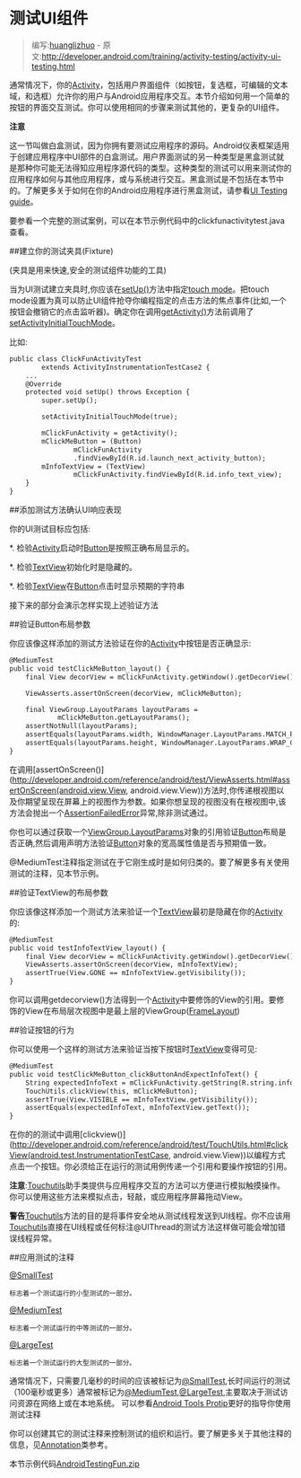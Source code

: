 # 测试UI组件

> 编写:[huanglizhuo](https://github.com/huanglizhuo) - 原文:<http://developer.android.com/training/activity-testing/activity-ui-testing.html>

通常情况下，你的[Activity](http://developer.android.com/reference/android/app/Activity.html)，包括用户界面组件（如按钮，复选框，可编辑的文本域，和选框）允许你的用户与Android应用程序交互。本节介绍如何用一个简单的按钮的界面交互测试。你可以使用相同的步骤来测试其他的，更复杂的UI组件。

**注意**

这一节叫做白盒测试，因为你拥有要测试应用程序的源码。Android仪表框架适用于创建应用程序中UI部件的白盒测试。用户界面测试的另一种类型是黑盒测试就是那种你可能无法得知应用程序源代码的类型。这种类型的测试可以用来测试你的应用程序如何与其他应用程序，或与系统进行交互。黑盒测试是不包括在本节中的。了解更多关于如何在你的Android应用程序进行黑盒测试，请参看[UI Testing guide](http://developer.android.com/tools/testing/testing_ui.html)。

要参看一个完整的测试案例，可以在本节示例代码中的clickfunactivitytest.java查看。


##建立你的测试夹具(Fixture)

(夹具是用来快速,安全的测试组件功能的工具)

当为UI测试建立夹具时,你应该在[setUp()](http://developer.android.com/reference/junit/framework/TestCase.html#setUp())方法中指定[touch mode](http://developer.android.com/guide/topics/ui/ui-events.html#TouchMode)。把touch mode设置为真可以防止UI组件抢夺你编程指定的点击方法的焦点事件(比如,一个按钮会撤销它的点击监听器)。确定你在调用[getActivity()](http://developer.android.com/reference/android/test/ActivityInstrumentationTestCase2.html#getActivity())方法前调用了[setActivityInitialTouchMode](http://developer.android.com/reference/android/test/ActivityInstrumentationTestCase2.html#setActivityInitialTouchMode(boolean))。

比如:

```xml
public class ClickFunActivityTest
        extends ActivityInstrumentationTestCase2 {
    ...
    @Override
    protected void setUp() throws Exception {
        super.setUp();

        setActivityInitialTouchMode(true);

        mClickFunActivity = getActivity();
        mClickMeButton = (Button)
                mClickFunActivity
                .findViewById(R.id.launch_next_activity_button);
        mInfoTextView = (TextView)
                mClickFunActivity.findViewById(R.id.info_text_view);
    }
}
```

##添加测试方法确认UI响应表现

你的UI测试目标应包括:

*. 检验[Activity](http://developer.android.com/reference/android/app/Activity.html)启动时[Button](http://developer.android.com/reference/android/widget/Button.html)是按照正确布局显示的。

*. 检验[TextView](http://developer.android.com/reference/android/widget/TextView.html)初始化时是隐藏的。

*. 检验[TextView](http://developer.android.com/reference/android/widget/TextView.html)在[Button](http://developer.android.com/reference/android/widget/Button.html)点击时显示预期的字符串

接下来的部分会演示怎样实现上述验证方法

##验证Button布局参数

你应该像这样添加的测试方法验证在你的[Activity](http://developer.android.com/reference/android/app/Activity.html)中按钮是否正确显示:

```xml
@MediumTest
public void testClickMeButton_layout() {
    final View decorView = mClickFunActivity.getWindow().getDecorView();

    ViewAsserts.assertOnScreen(decorView, mClickMeButton);

    final ViewGroup.LayoutParams layoutParams =
            mClickMeButton.getLayoutParams();
    assertNotNull(layoutParams);
    assertEquals(layoutParams.width, WindowManager.LayoutParams.MATCH_PARENT);
    assertEquals(layoutParams.height, WindowManager.LayoutParams.WRAP_CONTENT);
}
```

在调用[assertOnScreen()](http://developer.android.com/reference/android/test/ViewAsserts.html#assertOnScreen(android.view.View, android.view.View))方法时,你传递根视图以及你期望呈现在屏幕上的视图作为参数。如果你想呈现的视图没有在根视图中,该方法会抛出一个[AssertionFailedError](http://developer.android.com/reference/junit/framework/AssertionFailedError.html)异常,除非测试通过。

你也可以通过获取一个[ViewGroup.LayoutParams](http://developer.android.com/reference/android/view/ViewGroup.LayoutParams.html)对象的引用验证[Button](http://developer.android.com/reference/android/widget/Button.html)布局是否正确,然后调用声明方法验证[Button](http://developer.android.com/reference/android/widget/Button.html)对象的宽高属性值是否与预期值一致。

 @MediumTest注释指定测试在于它刚生成时是如何归类的。要了解更多有关使用测试的注释，见本节示例。

##验证TextView的布局参数

你应该像这样添加一个测试方法来验证一个[TextView](http://developer.android.com/reference/android/widget/TextView.html)最初是隐藏在你的[Activity](http://developer.android.com/reference/android/app/Activity.html)的:

```xml
@MediumTest
public void testInfoTextView_layout() {
    final View decorView = mClickFunActivity.getWindow().getDecorView();
    ViewAsserts.assertOnScreen(decorView, mInfoTextView);
    assertTrue(View.GONE == mInfoTextView.getVisibility());
}
```

你可以调用getdecorview()方法得到一个[Activity](http://developer.android.com/reference/android/app/Activity.html)中要修饰的View的引用。要修饰的View在布局层次视图中是最上层的ViewGroup([FrameLayout](http://developer.android.com/reference/android/widget/FrameLayout.html))

##验证按钮的行为

你可以使用一个这样的测试方法来验证当按下按钮时[TextView](http://developer.android.com/reference/android/widget/TextView.html)变得可见:

```xml
@MediumTest
public void testClickMeButton_clickButtonAndExpectInfoText() {
    String expectedInfoText = mClickFunActivity.getString(R.string.info_text);
    TouchUtils.clickView(this, mClickMeButton);
    assertTrue(View.VISIBLE == mInfoTextView.getVisibility());
    assertEquals(expectedInfoText, mInfoTextView.getText());
}
```

在你的的测试中调用[clickview()](http://developer.android.com/reference/android/test/TouchUtils.html#clickView(android.test.InstrumentationTestCase, android.view.View))以编程方式点击一个按钮。你必须给正在运行的测试用例传递一个引用和要操作按钮的引用。

**注意**:[Touchutils](http://developer.android.com/reference/android/test/TouchUtils.html)助手类提供与应用程序交互的方法可以方便进行模拟触摸操作。你可以使用这些方法来模拟点击，轻敲，或应用程序屏幕拖动View。

**警告**[Touchutils](http://developer.android.com/reference/android/test/TouchUtils.html)方法的目的是将事件安全地从测试线程发送到UI线程。你不应该用[Touchutils](http://developer.android.com/reference/android/test/TouchUtils.html)直接在UI线程或任何标注@UIThread的测试方法这样做可能会增加错误线程异常。

##应用测试的注释

[@SmallTest](http://developer.android.com/reference/android/test/suitebuilder/annotation/SmallTest.html)

    标志着一个测试运行的小型测试的一部分。

[@MediumTest](http://developer.android.com/reference/android/test/suitebuilder/annotation/MediumTest.html)

    标志着一个测试运行的中等测试的一部分。

[@LargeTest](http://developer.android.com/reference/android/test/suitebuilder/annotation/LargeTest.html)

    标志着一个测试运行的大型测试的一部分。

通常情况下，只需要几毫秒的时间的应该被标记为[@SmallTest](http://developer.android.com/reference/android/test/suitebuilder/annotation/SmallTest.html),长时间运行的测试（100毫秒或更多）通常被标记为[@MediumTest](http://developer.android.com/reference/android/test/suitebuilder/annotation/MediumTest.html),[@LargeTest](http://developer.android.com/reference/android/test/suitebuilder/annotation/LargeTest.html),主要取决于测试访问资源在网络上或在本地系统。 可以参看[Android Tools Protip](https://plus.google.com/+AndroidDevelopers/posts/TPy1EeSaSg8)更好的指导你使用测试注释

你可以创建其它的测试注释来控制测试的组织和运行。要了解更多关于其他注释的信息，见[Annotation](http://developer.android.com/reference/java/lang/annotation/Annotation.html)类参考。

本节示例代码[AndroidTestingFun.zip](http://developer.android.com/shareables/training/AndroidTestingFun.zip)
